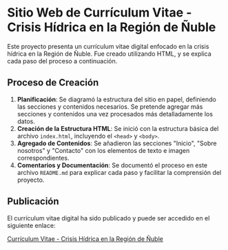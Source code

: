 # Sitio Web de Currículum Vitae - Crisis Hídrica en la Región de Ñuble

Este proyecto presenta un currículum vitae digital enfocado en la crisis hídrica en la Región de Ñuble. Fue creado utilizando HTML, y se explica cada paso del proceso a continuación.

## Proceso de Creación

1. **Planificación**: Se diagramó la estructura del sitio en papel, definiendo las secciones y contenidos necesarios. Se pretende agregar más secciones y contenidos una vez procesados más detalladamente los datos.
2. **Creación de la Estructura HTML**: Se inició con la estructura básica del archivo `index.html`, incluyendo el `<head>` y `<body>`.
3. **Agregado de Contenidos**: Se añadieron las secciones "Inicio", "Sobre nosotros" y "Contacto" con los elementos de texto e imagen correspondientes.
4. **Comentarios y Documentación**: Se documentó el proceso en este archivo `README.md` para explicar cada paso y facilitar la comprensión del proyecto.

## Publicación

El currículum vitae digital ha sido publicado y puede ser accedido en el siguiente enlace:

[Currículum Vitae - Crisis Hídrica en la Región de Ñuble](https://www.tusitio.com/cv-marcia-belmar)
